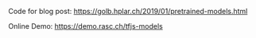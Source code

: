 Code for blog post: https://golb.hplar.ch/2019/01/pretrained-models.html

Online Demo: https://demo.rasc.ch/tfjs-models

